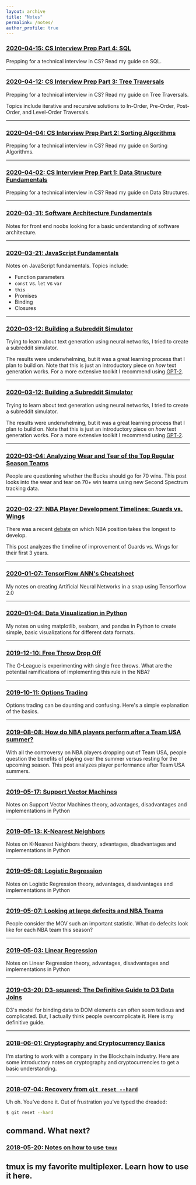 ```yaml
---
layout: archive
title: "Notes"
permalink: /notes/
author_profile: true
---
```


### [2020-04-15: CS Interview Prep Part 4: SQL](/notes/2020/04/15/sql)

Prepping for a technical interview in CS? Read my guide on SQL.

---

### [2020-04-12: CS Interview Prep Part 3: Tree Traversals](/notes/2020/04/12/tree-traversals)

Prepping for a technical interview in CS? Read my guide on Tree Traversals.

Topics include iterative and recursive solutions to In-Order, Pre-Order, Post-Order, and Level-Order Traversals.

---

### [2020-04-04: CS Interview Prep Part 2: Sorting Algorithms](/notes/2020/04/04/sorting-algorithms)

Prepping for a technical interview in CS? Read my guide on Sorting Algorithms.

---

### [2020-04-02: CS Interview Prep Part 1: Data Structure Fundamentals](/notes/2020/04/02/data-structures)

Prepping for a technical interview in CS? Read my guide on Data Structures.

---

### [2020-03-31: Software Architecture Fundamentals](/notes/2020/03/31/software-architecture)

Notes for front end noobs looking for a basic understanding of software architecture.

---

### [2020-03-21: JavaScript Fundamentals](/notes/2020/03/21/javascript-fundamentals)

Notes on JavaScript fundamentals. Topics include:
* Function parameters
* `const` vs. `let` vs `var`
* `this`
* Promises
* Binding
* Closures

---

### [2020-03-12: Building a Subreddit Simulator](/notes/2020/03/12/subreddit-simulator)

Trying to learn about text generation using neural networks, I tried to create a subreddit simulator.

The results were underwhelming, but it was a great learning process that I plan to build on. Note that this is just an introductory piece on *how* text generation works. For a more extensive toolkit I recommend using [GPT-2](https://openai.com/blog/better-language-models/).

---

### [2020-03-12: Building a Subreddit Simulator](/notes/2020/03/12/subreddit-simulator)

Trying to learn about text generation using neural networks, I tried to create a subreddit simulator.

The results were underwhelming, but it was a great learning process that I plan to build on. Note that this is just an introductory piece on *how* text generation works. For a more extensive toolkit I recommend using [GPT-2](https://openai.com/blog/better-language-models/).


---
### [2020-03-04: Analyzing Wear and Tear of the Top Regular Season Teams](/notes/2020/03/04/wear-tear)

People are questioning whether the Bucks should go for 70 wins. This post looks into the wear and tear on 70+ win teams using new Second Spectrum tracking data.

---
### [2020-02-27: NBA Player Development Timelines: Guards vs. Wings](/notes/2020/02/27/player-development)

There was a recent [debate]((https://twitter.com/samesfandiari/status/1231947582051454982)) on which NBA position takes the longest to develop.

This post analyzes the timeline of improvement of Guards vs. Wings for their first 3 years.

---
### [2020-01-07: TensorFlow ANN's Cheatsheet](/notes/2020/01/07/tensorflow-anns)

My notes on creating Artificial Neural Networks in a snap using Tensorflow 2.0

---

### [2020-01-04: Data Visualization in Python](/notes/2020/01/04/data-visualization-python)

My notes on using matplotlib, seaborn, and pandas in Python to create simple, basic visualizations for different data formats.


---
### [2019-12-10: Free Throw Drop Off](/notes/2019/12/10/free-throw-drop-off)

The G-League is experimenting with single free throws. What are the potential ramifications of implementing this rule in the NBA? 

---
### [2019-10-11: Options Trading](/notes/2019/10/11/options-trading)

Options trading can be daunting and confusing. Here's a simple explanation of the basics.

---

### [2019-08-08: How do NBA players perform after a Team USA summer?](/notes/2019/08/08/team-usa)

With all the controversy on NBA players dropping out of Team USA, people question the benefits of playing over the summer versus resting for the upcoming season. This post analyzes player performance after Team USA summers.

---

### [2019-05-17: Support Vector Machines](/notes/2019/05/17/svms)

Notes on Support Vector Machines theory, advantages, disadvantages and implementations in Python

---

### [2019-05-13: K-Nearest Neighbors](/notes/2019/05/13/knns)

Notes on K-Nearest Neighbors theory, advantages, disadvantages and implementations in Python

---

### [2019-05-08: Logistic Regression](/notes/2019/05/08/logistic-regression)

Notes on Logistic Regression theory, advantages, disadvantages and implementations in Python

---

### [2019-05-07: Looking at large defecits and NBA Teams](/notes/2019/05/07/nba-defecits)

People consider the MOV such an important statistic. What do defecits look like for each NBA team this season?

---

### [2019-05-03: Linear Regression](/notes/2019/05/03/linear-regression)

Notes on Linear Regression theory, advantages, disadvantages and implementations in Python

---

### [2019-03-20: D3-squared: The Definitive Guide to D3 Data Joins](/notes/2019/03/20/data-joins)

D3's model for binding data to DOM elements can often seem tedious and complicated. But, I actually think people overcomplicate it. Here is my definitive guide.

---

### [2018-06-01: Cryptography and Cryptocurrency Basics](/notes/2018/06/01/crypto-notes)

I'm starting to work with a company in the Blockchain industry. Here are some introductory notes on cryptography and cryptocurrencies to get a basic understanding.

---

### [2018-07-04: Recovery from `git reset --hard`](/notes/2018/07/04/git-reset-hard)

Uh oh. You've done it. Out of frustration you've typed the dreaded: 
```bash
$ git reset --hard
```

command. What next?
---

### [2018-05-20: Notes on how to use `tmux`](/notes/2018/05/20/tmux-notes)

tmux is my favorite multiplexer. Learn how to use it here.
---
